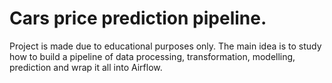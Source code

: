 # Cars price prediction pipeline.
Project is made due to educational purposes only. The main idea is to study how to build a pipeline of data processing, transformation, modelling, prediction and wrap it all into Airflow.
